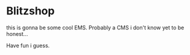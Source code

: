 # Blitzshop

this is gonna be some cool EMS. Probably a CMS i don't know yet to be honest...

Have fun i guess.